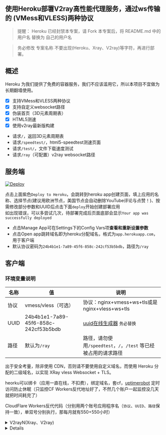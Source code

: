 ## 使用Heroku部署V2ray高性能代理服务，通过ws传输的 (VMess和VLESS)两种协议

> 提醒： Heroku 已经封禁本专案，请 Fork 本专案后，将 README.md 中的 用户名 替换为 自己的用户名

> 务必修改 专案名称 不要出现(Heroku、Xray、V2ray)等字符，再进行部署。 

## 概述

Heroku 为我们提供了免费的容器服务，我们不应该滥用它，所以本项目不宜做为长期翻墙使用。
- [x] 支持VMess和VLESS两种协议
- [x] 支持自定义websocket路径
- [x] 伪装首页（3D元素周期表）
- [x] HTML5测速
- [x] 使用v2ray最新版构建
* 请求`/`，返回3D元素周期表
* 请求`/speedtest/`，html5-speedtest测速页面
* 请求`/test/`，文件下载速度测试
* 请求`/ray`（可配置）v2ray websocket路径

## 服务端

[![Deploy](https://www.herokucdn.com/deploy/button.png)](https://dashboard.heroku.com/new?template=https://github.com/Sumenj/HerokuV2ray) 

点击上面紫色`Deploy to Heroku`，会跳转到heroku app创建页面，填上应用的名称、选择节点(建议用欧洲节点，美国节点会自动删除YouTube评论与点赞！)、按需修改部分参数和UUID后点击下面`deploy`开始创建部署应用  
如出现错误，可以多尝试几次，待部署完成后页面底部会显示`Your app was successfully deployed` 
  * 点击Manage App可在Settings下的Config Vars项**查看和重新设置参数**  
  * 点击Open app跳转域名即为heroku分配域名，格式为`app.herokuapp.com`，用于客户端  
  * 默认协议密码为`24b4b1e1-7a89-45f6-858c-242cf53b5bdb`，路径为`/ray`

## 客户端

### 环境变量说明

 | 名称     | 值                                                           | 说明                                                         |
| -------- | ------------------------------------------------------------ | ------------------------------------------------------------ |
| 协议 | vmess/vless（可选）                                               | 协议：nginx+vmess+ws+tls或是nginx+vless+ws+tls                |
| UUID     | 24b4b1e1-7a89-45f6-858c-242cf53b5bdb| [uuid在线生成器](https://www.uuidgenerator.net "uuid在线生成器") `务必替换`                       |
| 路径  | 默认为`/ray`                                                    | 路径，请勿使用`/speedtest`，`/`，`/test` 等已经被占用的请求路径   |

出于安全考量，除非使用 CDN，否则请不要使用自定义域名，而使用 Heroku 分配的二级域名，以实现 XRay vless Websocket + TLS。

heorku可以绑卡（应用一直在线，不扣费），绑定域名，套cf，[uptimerobot](https://uptimerobot.com/) 定时访问防止休眠（只监控CF Workers反代地址好了，不然几个账户一起监控没几天就把时间耗完了）

CloudFlare Workers反代代码（分别用两个账号应用程序名（`协议`、`UUID`、`路径`保持一致），单双号分别执行，那每月就有550+550小时）

<details>
<summary>V2rayN(Xray、V2ray)</summary>

```bash
* 客户端下载：https://github.com/2dust/v2rayN/releases
* 代理协议：vless 或 vmess
* 地址：app.herokuapp.com
* 端口：443
* 默认UUID：24b4b1e1-7a89-45f6-858c-242cf53b5bdb
* vmess额外id：0
* 加密：auto
* 传输协议：ws
* 伪装类型：none
* 伪装域名：xxx.workers.dev(CF Workers反代地址)
* 路径：/ray
* 底层传输安全：tls
* 跳过证书验证：true
```
</details>

<details>

<details>
<summary>使用Cloudflare的Workers来中转流量，单双日轮换反代代码(推荐)</summary>

```js
const SingleDay = 'app1.herokuapp.com'
const DoubleDay = 'app2.herokuapp.com'
addEventListener(
    "fetch",event => {
    
        let nd = new Date();
        if (nd.getDate()%2) {
            host = SingleDay
        } else {
            host = DoubleDay
        }
        
        let url=new URL(event.request.url);
        url.hostname=host;
        let request=new Request(url,event.request);
        event. respondWith(
            fetch(request)
        )
    }
)
```
</details>

<details>
<summary>使用Cloudflare的Workers来中转流量，单账户反代代码</summary>

```js
addEventListener(
  "fetch", event => {
    let url = new URL(event.request.url);
    url.host = "app.herokuapp.com";
    let request = new Request(url, event.request);
    event.respondWith(
      fetch(request)
    )
  }
)
```
</details>

 <details>
<summary>使用Cloudflare的Workers来中转流量，每五天轮换一遍式反代代码</summary>

```js
const Day0 = 'app0.herokuapp.com'
const Day1 = 'app1.herokuapp.com'
const Day2 = 'app2.herokuapp.com'
const Day3 = 'app3.herokuapp.com'
const Day4 = 'app4.herokuapp.com'
addEventListener(
    "fetch",event => {
    
        let nd = new Date();
        let day = nd.getDate() % 5;
        if (day === 0) {
            host = Day0
        } else if (day === 1) {
            host = Day1
        } else if (day === 2) {
            host = Day2
        } else if (day === 3){
            host = Day3
        } else if (day === 4){
            host = Day4
        } else {
            host = Day1
        }
        
        let url=new URL(event.request.url);
        url.hostname=host;
        let request=new Request(url,event.request);
        event. respondWith(
            fetch(request)
        )
    }
)
```
</details>
 
 <details>
<summary>使用Cloudflare的Workers来中转流量，一周轮换反代代码</summary>

```js
const Day0 = 'app0.herokuapp.com'
const Day1 = 'app1.herokuapp.com'
const Day2 = 'app2.herokuapp.com'
const Day3 = 'app3.herokuapp.com'
const Day4 = 'app4.herokuapp.com'
const Day5 = 'app5.herokuapp.com'
const Day6 = 'app6.herokuapp.com'
addEventListener(
    "fetch",event => {
    
        let nd = new Date();
        let day = nd.getDay();
        if (day === 0) {
            host = Day0
        } else if (day === 1) {
            host = Day1
        } else if (day === 2) {
            host = Day2
        } else if (day === 3){
            host = Day3
        } else if (day === 4) {
            host = Day4
        } else if (day === 5) {
            host = Day5
        } else if (day === 6) {
            host = Day6
        } else {
            host = Day1
        }
        
        let url=new URL(event.request.url);
        url.hostname=host;
        let request=new Request(url,event.request);
        event. respondWith(
            fetch(request)
        )
    }
)
```
</details>
 
## OpenWrt优选IP脚本自动更新：

* [CloudflareST](https://github.com/Lbingyi/CloudflareST) `OpenWrt推荐-速度较快`
* [cf-autoupdate](https://github.com/Lbingyi/cf-autoupdate) `OpenWrt推荐`

> [更多来自热心网友PR的使用教程](/tutorial)

## 关于CF筛选IP

* 请参考 [CloudflareSpeedTest](https://github.com/XIU2/CloudflareSpeedTest) `推荐`
* 请参考 [better-cloudflare-ip](https://github.com/badafans/better-cloudflare-ip)

### 特别感谢 ：

* [mixool](https://github.com/mixool/)
* [bclswl0827](https://github.com/bclswl0827/v2ray-heroku)
* [yxhit](https://github.com/yxhit)
* [badafans](https://github.com/badafans/better-cloudflare-ip/tree/20201208)
